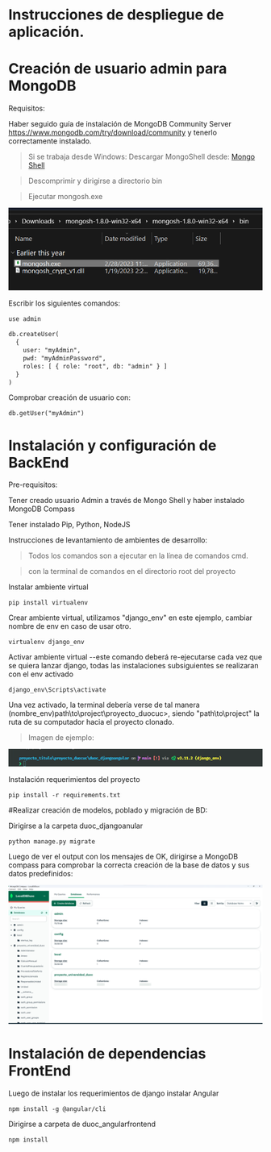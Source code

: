 # Instrucciones de despliegue de aplicación.

# Creación de usuario admin para MongoDB

Requisitos:

Haber seguido guía de instalación de MongoDB Community Server https://www.mongodb.com/try/download/community y tenerlo correctamente instalado.
> Si se trabaja desde Windows:
> Descargar MongoShell desde: [Mongo Shell](chrome-extension://jaekigmcljkkalnicnjoafgfjoefkpeg/suspended.html#ttl=MongoDB%20Shell%20Download%20%7C%20MongoDB&pos=1000&uri=https://www.mongodb.com/try/download/shell)

> Descomprimir y dirigirse a directorio bin

> Ejecutar mongosh.exe

![1682279232927](image/README_MONGO/1682279232927.png)

Escribir los siguientes comandos:

```
use admin

```

```
db.createUser(
  {
    user: "myAdmin",
    pwd: "myAdminPassword",
    roles: [ { role: "root", db: "admin" } ]
  }
)
```

Comprobar creación de usuario con:

```
db.getUser("myAdmin")
```

# Instalación y configuración de BackEnd

Pre-requisitos:

Tener creado usuario Admin a través de Mongo Shell y haber instalado MongoDB Compass

Tener instalado Pip, Python, NodeJS

Instrucciones de levantamiento de ambientes de desarrollo:

> Todos los comandos son a ejecutar en la línea de comandos cmd.

> con la terminal de comandos en el directorio root del proyecto

Instalar ambiente virtual

```
pip install virtualenv
```

Crear ambiente virtual, utilizamos "django_env" en este ejemplo, cambiar nombre de env en caso de usar otro.

```
virtualenv django_env
```

Activar ambiente virtual --este comando deberá re-ejecutarse cada vez que se quiera lanzar django, todas las instalaciones subsiguientes se realizaran con el env activado

```
django_env\Scripts\activate
```

Una vez activado, la terminal debería verse de tal manera (nombre_env)path\to\project\proyecto_duocuc>, siendo "path\to\project" la ruta de su computador hacia el proyecto clonado.

> Imagen de ejemplo:

![1682279843309](image/README/1682279843309.png)

Instalación requerimientos del proyecto

```
pip install -r requirements.txt
```

#Realizar creación de modelos, poblado y migración de BD:

Dirigirse a la carpeta duoc_djangoanular

```
python manage.py migrate
```

Luego de ver el output con los mensajes de OK, dirigirse a MongoDB compass para comprobar la correcta creación de la base de datos y sus datos predefinidos:

![1682278928902](image/README/1682278928902.png)

# Instalación de dependencias FrontEnd

Luego de instalar los requerimientos de django instalar Angular

```
npm install -g @angular/cli
```

Dirigirse a carpeta de duoc_angularfrontend

```
npm install
```
